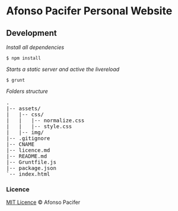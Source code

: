 # Afonso Pacifer Personal Website #

## Development
*Install all dependencies*

    $ npm install

*Starts a static server and active the livereload*

    $ grunt

*Folders structure*
<pre>
.
|-- assets/
|   |-- css/
|   |   |-- normalize.css
|   |   |-- style.css
|   |-- img/
|-- .gitignore
|-- CNAME
|-- licence.md
|-- README.md
|-- Gruntfile.js
|-- package.json
`-- index.html
</pre>

### Licence
[MIT Licence](licence.md) © Afonso Pacifer
